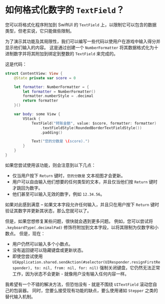 如何格式化数字的 `TextField`？
===

您可以将格式化程序附加到 SwiftUI 的 `TextField` 上，以限制它可以包含的数据类型，但老实说，它只能做些限制。

为了演示其功能及其局限性，我们可以编写一些代码以使用户在游戏中输入得分并显示他们输入的内容。 这是通过创建一个 `NumberFormatter` 将其数据格式化为十进制数字并将其附加到绑定到整数的 `TextField` 来完成的。

这是代码：

```swift
struct ContentView: View {
    @State private var score = 0

    let formatter: NumberFormatter = {
        let formatter = NumberFormatter()
        formatter.numberStyle = .decimal
        return formatter
    }()

    var body: some View {
        VStack {
            TextField("转账金额", value: $score, formatter: formatter)
                .textFieldStyle(RoundedBorderTextFieldStyle())
                .padding()

            Text("您的分数是 \(score).")
        }
    }
}
```

如果您尝试使用该功能，则会注意到以下几点：

- 仅当用户按下 `Return` 键时，`您的分数是` 文本视图才会更新。
- 用户可以自由输入他们想要的任何类型的文本，并且仅当他们按 `Return` 键时才跳回为数字。
- 他们甚至可以输入无效的数字，例如 `12.34.56`。

如果对此感到满意 – 如果文本字段允许任何输入，并且只在用户按下 `Return` 键时验证其数字并更新其状态，那么您就可以了。

但是，如果您想修复某些问题，很快就会遇到更多问题。 例如，您可以尝试将 `.keyboardType(.decimalPad)` 修饰符附加到文本字段，以将其限制为仅数字和小数点。 但是，现在：

- 用户仍然可以输入多个小数点。
- 没有返回键可以隐藏键盘或更新状态。
- 即使您尝试使用  `UIApplication.shared.sendAction(#selector(UIResponder.resignFirstResponder), to: nil, from: nil, for: nil)` 强制关闭键盘，它仍然无法正常工作，因为状态不会更新 - 就像用户没有输入任何内容一样。

我希望有一个不错的解决方法，但恐怕没有 - 就是不围绕 `UITextField` 滚动您自己的包装器。 同时，您要么接受现有功能的缺点，要么使用诸如 `Stepper` 之类的替代输入机制。